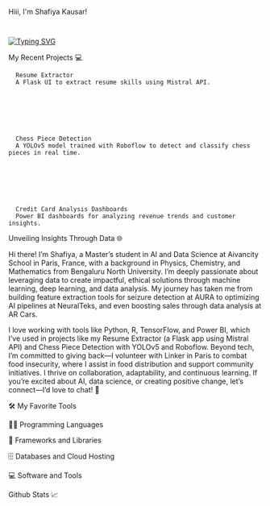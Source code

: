 

  Hiii, I'm Shafiya Kausar!
   
      
        
       
      
        
      
   



[![Typing SVG](https://readme-typing-svg.herokuapp.com?color=%2336BCF7&lines=Master’s+Student+in+AI+and+Data+Science;Passionate+About+Machine+Learning+and+Ethical+AI+Solutions)](https://git.io/typing-svg)



My Recent Projects 💻




  
    
    
      
      
        
      
      Resume Extractor
      A Flask UI to extract resume skills using Mistral API.
    
    
    
      
      
        
      
      Chess Piece Detection
      A YOLOv5 model trained with Roboflow to detect and classify chess pieces in real time.
    
    
    
      
      
        
      
      Credit Card Analysis Dashboards
      Power BI dashboards for analyzing revenue trends and customer insights.
    
  


  
Unveiling Insights Through Data 🌐

   Hi there! I’m Shafiya, a Master’s student in AI and Data Science at Aivancity School in Paris, France, with a background in Physics, Chemistry, and Mathematics from Bengaluru North University. I’m deeply passionate about leveraging data to create impactful, ethical solutions through machine learning, deep learning, and data analysis. My journey has taken me from building feature extraction tools for seizure detection at AURA to optimizing AI pipelines at NeuralTeks, and even boosting sales through data analysis at AR Cars.

   I love working with tools like Python, R, TensorFlow, and Power BI, which I’ve used in projects like my Resume Extractor (a Flask app using Mistral API) and Chess Piece Detection with YOLOv5 and Roboflow. Beyond tech, I’m committed to giving back—I volunteer with Linker in Paris to combat food insecurity, where I assist in food distribution and support community initiatives.
   I thrive on collaboration, adaptability, and continuous learning. If you’re excited about AI, data science, or creating positive change, let’s connect—I’d love to chat! 🌟





  
🛠️ My Favorite Tools


👨‍💻 Programming Languages

  
    
  
  
    
  



🧰 Frameworks and Libraries

  
  
  
  
  
    
  
  
    
  



🗄️ Databases and Cloud Hosting

  
    
  
  
  
    
  
  
    
  



💻 Software and Tools

  
    
  
  
    
  
  






Github Stats 📈


  
    
  
  
    
  
